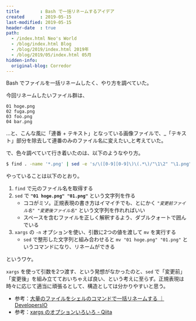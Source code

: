 ```yaml
---
title        : Bash で一括リネームするアイデア
created      : 2019-05-15
last-modified: 2019-05-15
header-date  : true
path:
  - /index.html Neo's World
  - /blog/index.html Blog
  - /blog/2019/index.html 2019年
  - /blog/2019/05/index.html 05月
hidden-info:
  original-blog: Corredor
---
```


Bash でファイルを一括リネームしたく、やり方を調べていた。

今回リネームしたいファイル群は、

```
01 hoge.png
02 fuga.png
03 foo.png
04 bar.png
```

…と、こんな風に「連番 + テキスト」となっている画像ファイルで、_「テキスト」部分を除去して連番のみのファイル名に変えたい_と考えていた。

で、色々調べていて行き着いたのは、以下のようなやり方。

```bash
$ find . -name '*.png' | sed -e 's/\([0-9][0-9]\)\(.*\)/"\1\2" "\1.png"/' | xargs -n 2 mv
```

やっていることは以下のとおり。

1. `find` で元のファイル名を取得する
2. `sed` で __`"01 hoge.png" "01.png"`__ という文字列を作る
    - ココがミソ。正規表現の書き方はイマイチでも、とにかく _`"変更前ファイル名" "変更後ファイル名"`_ という文字列を作れればいい
    - スペースを含むファイルを正しく解釈するよう、ダブルクォートで囲んでいる
3. `xargs` の `-n` オプションを使い、引数に2つの値を渡して `mv` を実行する
    - `sed` で整形した文字列と組み合わせると `mv "01 hoge.png" "01.png"` というコマンドになり、リネームができる

というワケ。

`xargs` を使って引数を2つ渡す、という発想がなかったのと、`sed` で「変更前」「変更後」を組み立てておいちゃえば良い、という考えに至らず。正規表現は時々に応じて適当に頑張るとして、構造としては分かりやすいと思う。

- 参考：[大量のファイルをシェルのコマンドで一括リネームする ｜ DevelopersIO](https://dev.classmethod.jp/etc/rename_massive_files/)
- 参考：[xargs のオプションいろいろ - Qiita](https://qiita.com/hitode7456/items/6ba8e2d58f9b8db9de11)
